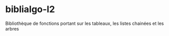 # biblialgo-l2
Bibliothèque de fonctions portant sur les tableaux, les listes chainées et les arbres
